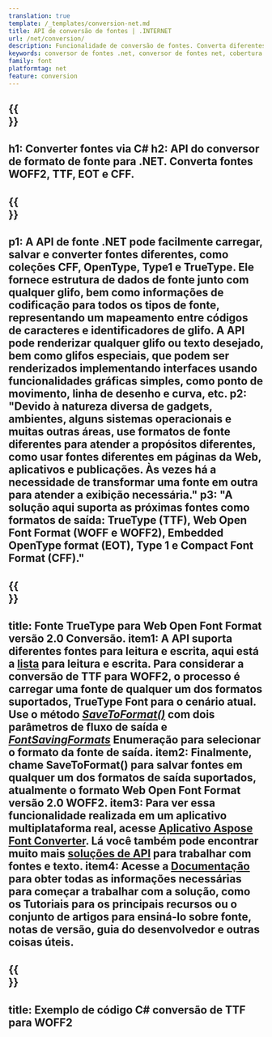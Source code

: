 ```yaml
---
translation: true
template: /_templates/conversion-net.md
title: API de conversão de fontes | .INTERNET
url: /net/conversion/
description: Funcionalidade de conversão de fontes. Converta diferentes fontes como CFF, EOT, WOFF, TTF e Type 1 com algumas linhas de código C# por meio da biblioteca .NET.
keywords: conversor de fontes .net, conversor de fontes net, cobertura de fontes c#
family: font
platformtag: net
feature: conversion
---
```


{{<section banner>}}
---
h1: Converter fontes via C#
h2: API do conversor de formato de fonte para .NET. Converta fontes WOFF2, TTF, EOT e CFF.
---

{{<section overview>}}
---
p1: A API de fonte .NET pode facilmente carregar, salvar e converter fontes diferentes, como coleções CFF, OpenType, Type1 e TrueType. Ele fornece estrutura de dados de fonte junto com qualquer glifo, bem como informações de codificação para todos os tipos de fonte, representando um mapeamento entre códigos de caracteres e identificadores de glifo. A API pode renderizar qualquer glifo ou texto desejado, bem como glifos especiais, que podem ser renderizados implementando interfaces usando funcionalidades gráficas simples, como ponto de movimento, linha de desenho e curva, etc.
p2: "Devido à natureza diversa de gadgets, ambientes, alguns sistemas operacionais e muitas outras áreas, use formatos de fonte diferentes para atender a propósitos diferentes, como usar fontes diferentes em páginas da Web, aplicativos e publicações. Às vezes há a necessidade de transformar uma fonte em outra para atender a exibição necessária."
p3: "A solução aqui suporta as próximas fontes como formatos de saída: TrueType (TTF), Web Open Font Format (WOFF e WOFF2), Embedded OpenType format (EOT), Type 1 e Compact Font Format (CFF)."
---

{{<section feature1>}}
---
title: Fonte TrueType para Web Open Font Format versão 2.0 Conversão.
item1: A API suporta diferentes fontes para leitura e escrita, aqui está a [lista](https://docs.aspose.com/font/net/convert/#formats-supported-for-reading-andor-writing) para leitura e escrita. Para considerar a conversão de TTF para WOFF2, o processo é carregar uma fonte de qualquer um dos formatos suportados, TrueType Font para o cenário atual. Use o método [*SaveToFormat()*](https://reference.aspose.com/font/net/aspose.font/font/savetoformat/) com dois parâmetros de fluxo de saída e [*FontSavingFormats*](https://reference.aspose.com/font/net/aspose.font/fontsavingformats/) Enumeração para selecionar o formato da fonte de saída.
item2: Finalmente, chame SaveToFormat() para salvar fontes em qualquer um dos formatos de saída suportados, atualmente o formato Web Open Font Format versão 2.0 WOFF2.
item3: Para ver essa funcionalidade realizada em um aplicativo multiplataforma real, acesse [Aplicativo Aspose Font Converter](https://products.aspose.app/font/conversion). Lá você também pode encontrar muito mais [soluções de API](https://products.aspose.app/font/applications) para trabalhar com fontes e texto.
item4: Acesse a [Documentação](https://docs.aspose.com/font/net/) para obter todas as informações necessárias para começar a trabalhar com a solução, como os Tutoriais para os principais recursos ou o conjunto de artigos para ensiná-lo sobre fonte, notas de versão, guia do desenvolvedor e outras coisas úteis.
---

{{<section codeexample>}}
---
title: Exemplo de código C# conversão de TTF para WOFF2
---
